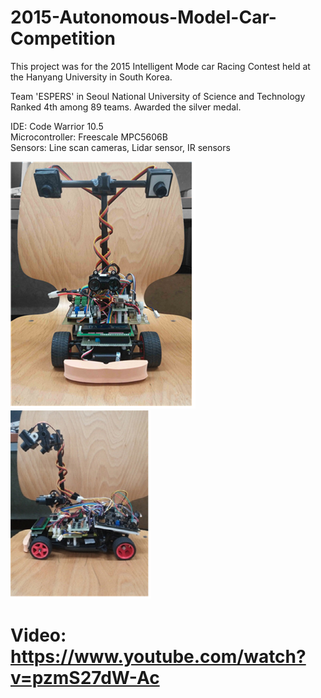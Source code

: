 # 2015-Autonomous-Model-Car-Competition

This project was for the 2015 Intelligent Mode car Racing Contest held at the Hanyang University in South Korea.  

Team 'ESPERS' in Seoul National University of Science and Technology  
Ranked 4th among 89 teams.
Awarded the silver medal.  

IDE: Code Warrior 10.5  
Microcontroller: Freescale MPC5606B  
Sensors: Line scan cameras, Lidar sensor, IR sensors

![Front Image](2015_tfc_front.png)
![Side Image](2015_tfc_side.png)  

# Video: https://www.youtube.com/watch?v=pzmS27dW-Ac
